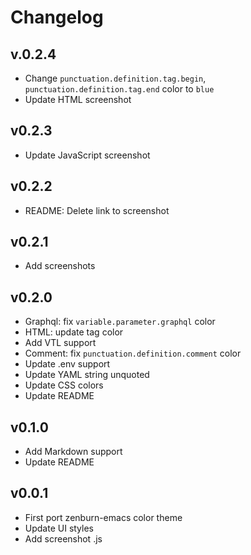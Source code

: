 # Changelog

## v.0.2.4

- Change `punctuation.definition.tag.begin`, `punctuation.definition.tag.end` color to `blue`
- Update HTML screenshot

## v0.2.3

- Update JavaScript screenshot

## v0.2.2

- README: Delete link to screenshot

## v0.2.1

- Add screenshots

## v0.2.0

- Graphql: fix `variable.parameter.graphql` color
- HTML: update tag color
- Add VTL support
- Comment: fix `punctuation.definition.comment` color
- Update .env support
- Update YAML string unquoted
- Update CSS colors
- Update README

## v0.1.0

- Add Markdown support
- Update README

## v0.0.1

- First port zenburn-emacs color theme
- Update UI styles
- Add screenshot .js
